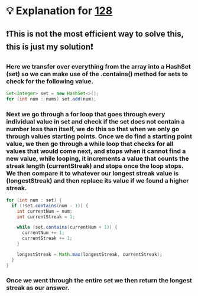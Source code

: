 # 💡 Explanation for [128](https://leetcode.com/problems/longest-consecutive-sequence/description/)
## ❗This is not the most efficient way to solve this, this is just my solution❗
### Here we transfer over everything from the array into a HashSet (set) so we can make use of the .contains() method for sets to check for the following value.
```java
Set<Integer> set = new HashSet<>();
for (int num : nums) set.add(num);
```
### Next we go through a for loop that goes through every individual value in set and check if the set does not contain a number less than itself, we do this so that when we only go through values starting points. Once we do find a starting point value, we then go through a while loop that checks for all values that would come next, and stops when it cannot find a new value, while looping, it increments a value that counts the streak length (currentStreak) and stops once the loop stops. We then compare it to whatever our longest streak value is (longestStreak) and then replace its value if we found a higher streak.
```java
for (int num : set) {
  if (!set.contains(num - 1)) {
    int currentNum = num;
    int currentStreak = 1;

    while (set.contains(currentNum + 1)) {
      currentNum += 1;
      currentStreak += 1;
    }

    longestStreak = Math.max(longestStreak, currentStreak);
  }
}
```
### Once we went through the entire set we then return the longest streak as our answer.